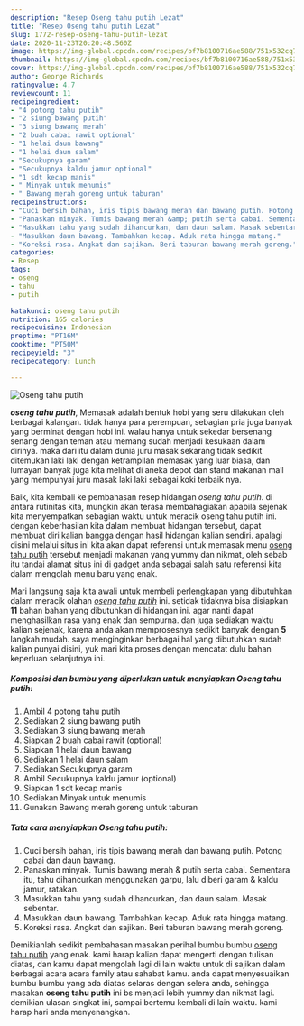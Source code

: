 ```yaml
---
description: "Resep Oseng tahu putih Lezat"
title: "Resep Oseng tahu putih Lezat"
slug: 1772-resep-oseng-tahu-putih-lezat
date: 2020-11-23T20:20:48.560Z
image: https://img-global.cpcdn.com/recipes/bf7b8100716ae588/751x532cq70/oseng-tahu-putih-foto-resep-utama.jpg
thumbnail: https://img-global.cpcdn.com/recipes/bf7b8100716ae588/751x532cq70/oseng-tahu-putih-foto-resep-utama.jpg
cover: https://img-global.cpcdn.com/recipes/bf7b8100716ae588/751x532cq70/oseng-tahu-putih-foto-resep-utama.jpg
author: George Richards
ratingvalue: 4.7
reviewcount: 11
recipeingredient:
- "4 potong tahu putih"
- "2 siung bawang putih"
- "3 siung bawang merah"
- "2 buah cabai rawit optional"
- "1 helai daun bawang"
- "1 helai daun salam"
- "Secukupnya garam"
- "Secukupnya kaldu jamur optional"
- "1 sdt kecap manis"
- " Minyak untuk menumis"
- " Bawang merah goreng untuk taburan"
recipeinstructions:
- "Cuci bersih bahan, iris tipis bawang merah dan bawang putih. Potong cabai dan daun bawang."
- "Panaskan minyak. Tumis bawang merah &amp; putih serta cabai. Sementara itu, tahu dihancurkan menggunakan garpu, lalu diberi garam &amp; kaldu jamur, ratakan."
- "Masukkan tahu yang sudah dihancurkan, dan daun salam. Masak sebentar."
- "Masukkan daun bawang. Tambahkan kecap. Aduk rata hingga matang."
- "Koreksi rasa. Angkat dan sajikan. Beri taburan bawang merah goreng."
categories:
- Resep
tags:
- oseng
- tahu
- putih

katakunci: oseng tahu putih 
nutrition: 165 calories
recipecuisine: Indonesian
preptime: "PT16M"
cooktime: "PT50M"
recipeyield: "3"
recipecategory: Lunch

---
```



![Oseng tahu putih](https://img-global.cpcdn.com/recipes/bf7b8100716ae588/751x532cq70/oseng-tahu-putih-foto-resep-utama.jpg)

<b><i>oseng tahu putih</i></b>, Memasak adalah bentuk hobi yang seru dilakukan oleh berbagai kalangan. tidak hanya para perempuan, sebagian pria juga banyak yang berminat dengan hobi ini. walau hanya untuk sekedar bersenang senang dengan teman atau memang sudah menjadi kesukaan dalam dirinya. maka dari itu dalam dunia juru masak sekarang tidak sedikit ditemukan laki laki dengan ketrampilan memasak yang luar biasa, dan lumayan banyak juga kita melihat di aneka depot dan stand makanan mall yang mempunyai juru masak laki laki sebagai koki terbaik nya.

Baik, kita kembali ke pembahasan resep hidangan <i>oseng tahu putih</i>. di antara rutinitas kita, mungkin akan terasa membahagiakan apabila sejenak kita menyempatkan sebagian waktu untuk meracik oseng tahu putih ini. dengan keberhasilan kita dalam membuat hidangan tersebut, dapat membuat diri kalian bangga dengan hasil hidangan kalian sendiri. apalagi disini melalui situs ini kita akan dapat referensi untuk memasak menu <u>oseng tahu putih</u> tersebut menjadi makanan yang yummy dan nikmat, oleh sebab itu tandai alamat situs ini di gadget anda sebagai salah satu referensi kita dalam mengolah menu baru yang enak.




Mari langsung saja kita awali untuk membeli perlengkapan yang dibutuhkan dalam meracik olahan <u><i>oseng tahu putih</i></u> ini. setidak tidaknya bisa disiapkan <b>11</b> bahan bahan yang dibutuhkan di hidangan ini. agar nanti dapat menghasilkan rasa yang enak dan sempurna. dan juga sediakan waktu kalian sejenak, karena anda akan memprosesnya sedikit banyak dengan <b>5</b> langkah mudah. saya menginginkan berbagai hal yang dibutuhkan sudah kalian punyai disini, yuk mari kita proses dengan mencatat dulu bahan keperluan selanjutnya ini.

<!--inarticleads1-->

##### Komposisi dan bumbu yang diperlukan untuk menyiapkan Oseng tahu putih:

1. Ambil 4 potong tahu putih
1. Sediakan 2 siung bawang putih
1. Sediakan 3 siung bawang merah
1. Siapkan 2 buah cabai rawit (optional)
1. Siapkan 1 helai daun bawang
1. Sediakan 1 helai daun salam
1. Sediakan Secukupnya garam
1. Ambil Secukupnya kaldu jamur (optional)
1. Siapkan 1 sdt kecap manis
1. Sediakan  Minyak untuk menumis
1. Gunakan  Bawang merah goreng untuk taburan




<!--inarticleads2-->

##### Tata cara menyiapkan Oseng tahu putih:

1. Cuci bersih bahan, iris tipis bawang merah dan bawang putih. Potong cabai dan daun bawang.
1. Panaskan minyak. Tumis bawang merah &amp; putih serta cabai. Sementara itu, tahu dihancurkan menggunakan garpu, lalu diberi garam &amp; kaldu jamur, ratakan.
1. Masukkan tahu yang sudah dihancurkan, dan daun salam. Masak sebentar.
1. Masukkan daun bawang. Tambahkan kecap. Aduk rata hingga matang.
1. Koreksi rasa. Angkat dan sajikan. Beri taburan bawang merah goreng.




Demikianlah sedikit pembahasan masakan perihal bumbu bumbu <u>oseng tahu putih</u> yang enak. kami harap kalian dapat mengerti dengan tulisan diatas, dan kamu dapat mengolah lagi di lain waktu untuk di sajikan dalam berbagai acara acara family atau sahabat kamu. anda dapat menyesuaikan bumbu bumbu yang ada diatas selaras dengan selera anda, sehingga masakan <b>oseng tahu putih</b> ini bs menjadi lebih yummy dan nikmat lagi. demikian ulasan singkat ini, sampai bertemu kembali di lain waktu. kami harap hari anda menyenangkan.
